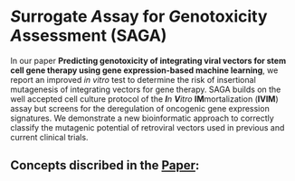 # *S*urrogate *A*ssay for *G*enotoxicity *A*ssessment (SAGA)

In our paper **Predicting genotoxicity of integrating viral vectors for stem cell gene therapy using gene expression-based machine learning**, we report an improved *in vitro* test to determine the risk of insertional mutagenesis of integrating vectors for gene therapy. SAGA builds on the well accepted cell culture protocol of the **_I_**_n_ **_V_**_itro_ **IM**mortalization (**IVIM**) assay but screens for the deregulation of oncogenic gene expression signatures. We demonstrate a new bioinformatic approach to correctly classify the mutagenic potential of retroviral vectors used in previous and current clinical trials.

## Concepts discribed in the  [Paper](./Paper/README.md):



